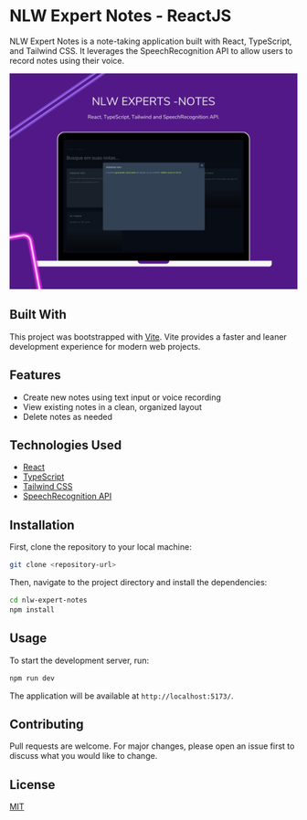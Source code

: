 # NLW Expert Notes - ReactJS

NLW Expert Notes is a note-taking application built with React, TypeScript, and Tailwind CSS. It leverages the SpeechRecognition API to allow users to record notes using their voice.

![App Screenshot](./public/mockup/mockup-presentation.png)

## Built With

This project was bootstrapped with [Vite](https://vitejs.dev/). Vite provides a faster and leaner development experience for modern web projects.

## Features

- Create new notes using text input or voice recording
- View existing notes in a clean, organized layout
- Delete notes as needed

## Technologies Used

- [React](https://reactjs.org/)
- [TypeScript](https://www.typescriptlang.org/)
- [Tailwind CSS](https://tailwindcss.com/)
- [SpeechRecognition API](https://developer.mozilla.org/en-US/docs/Web/API/SpeechRecognition)

## Installation

First, clone the repository to your local machine:

```sh
git clone <repository-url>
```

Then, navigate to the project directory and install the dependencies:

```sh
cd nlw-expert-notes
npm install
```

## Usage

To start the development server, run:

```sh
npm run dev
```

The application will be available at `http://localhost:5173/`.

## Contributing

Pull requests are welcome. For major changes, please open an issue first to discuss what you would like to change.

## License

[MIT](https://choosealicense.com/licenses/mit/)

